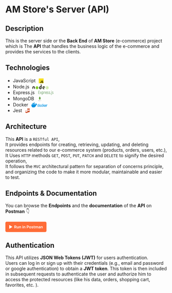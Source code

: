# AM Store's Server (API)

## Description

This is the server side or the **Back End** of **AM Store** (e-commerce) project which is The **API**
that handles the business logic of the e-commerce and provides the services to the clients.

## Technologies

- JavaScript <img src="./icons_readme/javascript.svg" style="width: 15px;height: 15px; transform: translate(6px, 3px)">
- Node.js <img src="./icons_readme/nodejs.svg" style="width: 50px;height: 16px; transform: translate(6px, 3px)">
- Express.js <img src="./icons_readme/express.jpg" style="width: 50px;height: 15px; transform: translate(6px, 3px)">
- MongoDB <img src="./icons_readme/mongodb.svg" style="width: 16px;height: 16px; transform: translate(6px, 3px)">
- Docker <img src="./icons_readme/docker.svg" style="width: 50px;height: 16px; transform: translate(6px, 3px)">
- Jest <img src="./icons_readme/jest.svg" style="width: 15px;height: 15px; transform: translate(6px, 3px)">

## Architecture

This **API** is a `RESTful API`, <br>
It provides endpoints for creating, retrieving, updating, and deleting resources
related to our e-commerce system (products, orders, users, etc.), <br>
It Uses `HTTP` methods `GET`, `POST`, `PUT`, `PATCH` and `DELETE` to signify the desired operation, <br>
It follows the `MVC` architectural pattern for separation of concerns principle,
and organizing the code to make it more modular, maintainable and easier to test.

## Endpoints & Documentation

You can browse the **Endpoints** and the **documentation** of the **API** on **Postman** 👇

[<img src="./icons_readme/postman-button.svg" alt="Run In Postman" style="width: 128px; height: 32px; transform: translateY(4px)">](https://app.getpostman.com/run-collection/27040994-2b37c7cf-3a2d-4022-9dfa-6b850399d269?action=collection%2Ffork&source=rip_markdown&collection-url=entityId%3D27040994-2b37c7cf-3a2d-4022-9dfa-6b850399d269%26entityType%3Dcollection%26workspaceId%3Db9135996-e8d9-4c02-bc81-d0b278bfc9ff)

## Authentication

This API utilizes **JSON Web Tokens (JWT)** for users authentication. <br>
Users can log in or sign up with their credentials (e.g., email and password or google authentication)
to obtain a **JWT token**.
This token is then included in subsequent requests to authenticate the user and authorize him to access
the protected resources (like his data, orders, shopping cart, favorites, etc. ).
